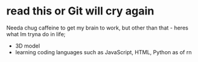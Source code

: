 # read this or Git will cry again
Needa chug caffeine to get my brain to work, but other than that - heres what Im tryna do in life;
- 3D model
- learning coding languages such as JavaScript, HTML, Python as of rn
